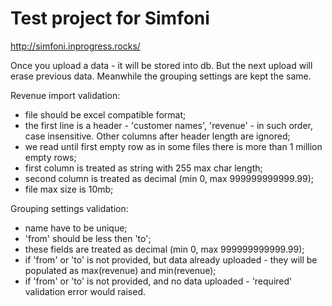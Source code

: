 Test project for Simfoni
===========
http://simfoni.inprogress.rocks/

Once you upload a data - it will be stored into db. But the next upload will erase previous data.
Meanwhile the grouping settings are kept the same.

Revenue import validation:
- file should be excel compatible format;
- the first line is a header - 'customer names', 'revenue' - in such order, case insensitive. Other columns after header length are ignored;
- we read until first empty row as in some files there is more than 1 million empty rows;
- first column is treated as string with 255 max char length;
- second column is treated as decimal (min 0, max 999999999999.99);
- file max size is 10mb;

Grouping settings validation:
- name have to be unique;
- 'from' should be less then 'to';
- these fields are treated as decimal (min 0, max 999999999999.99);
- if 'from' or 'to' is not provided, but data already uploaded - they will be populated as max(revenue) and min(revenue);
- if 'from' or 'to' is not provided, and no data uploaded - 'required' validation error would raised.
